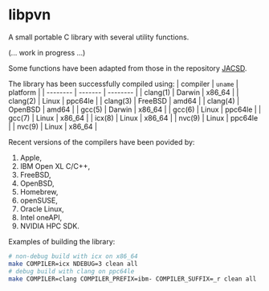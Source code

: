 # libpvn
A small portable C library with several utility functions.

(... work in progress ...)

Some functions have been adapted from those in the repository [JACSD](https://github.com/venovako/JACSD).

The library has been successfully compiled using:
| compiler | `uname` | platform |
| -------- | ------- | -------- |
| clang(1) | Darwin  | x86_64   |
| clang(2) | Linux   | ppc64le  |
| clang(3) | FreeBSD | amd64    |
| clang(4) | OpenBSD | amd64    |
| gcc(5)   | Darwin  | x86_64   |
| gcc(6)   | Linux   | ppc64le  |
| gcc(7)   | Linux   | x86_64   |
| icx(8)   | Linux   | x86_64   |
| nvc(9)   | Linux   | ppc64le  |
| nvc(9)   | Linux   | x86_64   |

Recent versions of the compilers have been povided by:
1. Apple,
2. IBM Open XL C/C++,
3. FreeBSD,
4. OpenBSD,
5. Homebrew,
6. openSUSE,
7. Oracle Linux,
8. Intel oneAPI,
9. NVIDIA HPC SDK.

Examples of building the library:
```bash
# non-debug build with icx on x86_64
make COMPILER=icx NDEBUG=3 clean all
# debug build with clang on ppc64le
make COMPILER=clang COMPILER_PREFIX=ibm- COMPILER_SUFFIX=_r clean all
```
